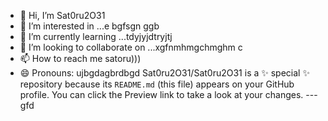 - 👋 Hi, I’m Sat0ru2O31
- 👀 I’m interested in ...e bgfsgn ggb
- 🌱 I’m currently learning ...tdyjyjdtryjtj
- 💞️ I’m looking to collaborate on ...xgfnmhmgchmghm c
- 📫 How to reach me satoru)))
- 😄 Pronouns: ujbgdagbrdbgd
Sat0ru2O31/Sat0ru2O31 is a ✨ special ✨ repository because its `README.md` (this file) appears on your GitHub profile.
You can click the Preview link to take a look at your changes.
---gfd
